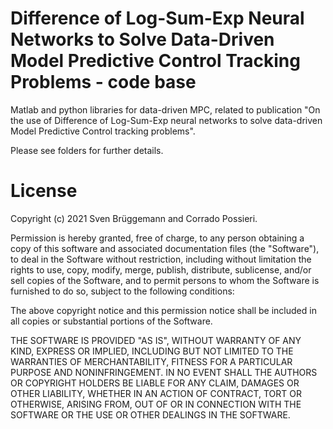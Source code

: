 Difference of Log-Sum-Exp Neural Networks to Solve Data-Driven Model  Predictive Control Tracking Problems - code base
========
Matlab and python libraries for data-driven MPC, related to publication "On the use of Difference of Log-Sum-Exp neural networks to solve data-driven Model Predictive Control tracking problems".

Please see folders for further details.

# License
Copyright (c) 2021 Sven Brüggemann and Corrado Possieri.

Permission is hereby granted, free of charge, to any person obtaining a copy
of this software and associated documentation files (the "Software"), to deal
in the Software without restriction, including without limitation the rights
to use, copy, modify, merge, publish, distribute, sublicense, and/or sell
copies of the Software, and to permit persons to whom the Software is
furnished to do so, subject to the following conditions:

The above copyright notice and this permission notice shall be included in all
copies or substantial portions of the Software.

THE SOFTWARE IS PROVIDED "AS IS", WITHOUT WARRANTY OF ANY KIND, EXPRESS OR
IMPLIED, INCLUDING BUT NOT LIMITED TO THE WARRANTIES OF MERCHANTABILITY,
FITNESS FOR A PARTICULAR PURPOSE AND NONINFRINGEMENT. IN NO EVENT SHALL THE
AUTHORS OR COPYRIGHT HOLDERS BE LIABLE FOR ANY CLAIM, DAMAGES OR OTHER
LIABILITY, WHETHER IN AN ACTION OF CONTRACT, TORT OR OTHERWISE, ARISING FROM,
OUT OF OR IN CONNECTION WITH THE SOFTWARE OR THE USE OR OTHER DEALINGS IN THE
SOFTWARE.
